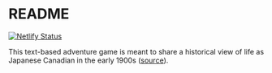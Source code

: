 <h1>README</h1>

[![Netlify Status](https://api.netlify.com/api/v1/badges/795b44a6-b88f-4172-8a21-27f5f0f2470f/deploy-status)](https://app.netlify.com/sites/text-game-demo/deploys)

This text-based adventure game is meant to share a historical view of life as Japanese Canadian in the early 1900s \([source](https://japanesecanadianhistory.net/wp-content/uploads/2018/02/Elementary-Guide-Complete.pdf)\).
